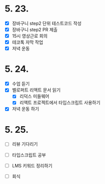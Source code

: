 # 5. 23.

- [x] 장바구니 step2 단위 테스트코드 작성
- [x] 장바구니 step2 PR 제출
- [x] 15시 영상근로 회의
- [x] 테코톡 자막 작업
- [x] 저녁 운동

# 5. 24.

- [x] 수업 듣기
- [x] 벨로퍼트 리액트 문서 읽기
  - [x] 리덕스 미들웨어
  - [x] 리액트 프로젝트에서 타입스크립트 사용하기
- [x] 저녁 운동 하기

# 5. 25.

- [ ] 리뷰 기다리기
- [ ] 타입스크립트 공부
- [ ] LMS 키워드 정리하기
- [ ] 회식

